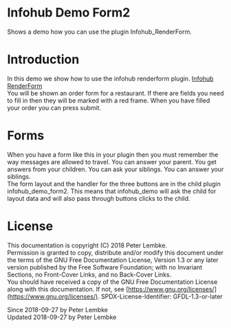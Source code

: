 # Infohub Demo Form2

Shows a demo how you can use the plugin Infohub_RenderForm.

# Introduction

In this demo we show how to use the infohub renderform plugin. [Infohub RenderForm](plugin,infohub_renderform)  
You will be shown an order form for a restaurant. If there are fields you need to fill in then they will be marked with
a red frame. When you have filled your order you can press submit.

# Forms

When you have a form like this in your plugin then you must remember the way messages are allowed to travel. You can
answer your parent. You get answers from your children. You can ask your siblings. You can answer your siblings.  
The form layout and the handler for the three buttons are in the child plugin infohub_demo_form2. This means that
infohub_demo will ask the child for layout data and will also pass through buttons clicks to the child.

# License

This documentation is copyright (C) 2018 Peter Lembke.  
Permission is granted to copy, distribute and/or modify this document under the terms of the GNU Free Documentation
License, Version 1.3 or any later version published by the Free Software Foundation; with no Invariant Sections, no
Front-Cover Links, and no Back-Cover Links.  
You should have received a copy of the GNU Free Documentation License along with this documentation. If not,
see [https://www.gnu.org/licenses/](https://www.gnu.org/licenses/). SPDX-License-Identifier: GFDL-1.3-or-later

Since 2018-09-27 by Peter Lembke  
Updated 2018-09-27 by Peter Lembke  

